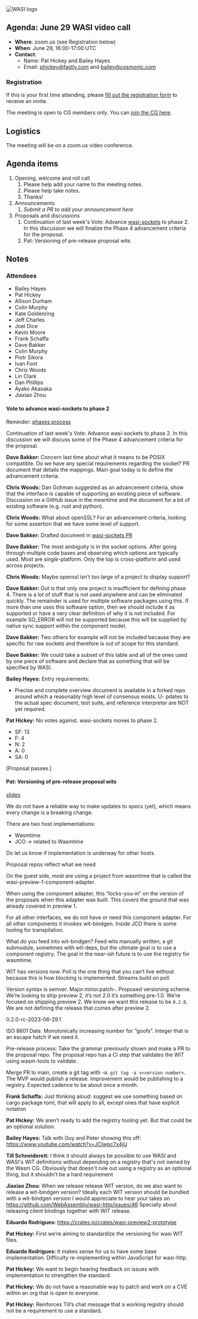 ![WASI logo](https://raw.githubusercontent.com/WebAssembly/WASI/main/WASI.png)

## Agenda: June 29 WASI video call

- **Where**: zoom.us (see Registration below)
- **When**: June 29, 16:00-17:00 UTC
- **Contact**:
  - Name: Pat Hickey and Bailey Hayes
  - Email: phickey@fastly.com and bailey@cosmonic.com

### Registration

If this is your first time attending, please [fill out the registration form](https://docs.google.com/forms/d/e/1FAIpQLSdpO6Lp2L_dZ2_oiDgzjKx7pb7s2YYHjeSIyfHWZZGSKoZKWQ/viewform?usp=sf_link) to receive an invite.

The meeting is open to CG members only. You can [join the CG here](https://www.w3.org/community/webassembly/).

## Logistics

The meeting will be on a zoom.us video conference.

## Agenda items

1. Opening, welcome and roll call
    1. Please help add your name to the meeting notes.
    1. Please help take notes.
    1. Thanks!
1. Announcements
    1. _Submit a PR to add your announcement here_
1. Proposals and discussions
    1. Continuation of last week's Vote: Advance [wasi-sockets](https://github.com/WebAssembly/wasi-sockets) to phase 2. In this discussion we will finalize the Phase 4 advancement criteria for the proposal.
    1. Pat: Versioning of pre-release proposal wits

## Notes

### Attendees

- Bailey Hayes
- Pat Hickey
- Allison Durham
- Colin Murphy
- Kate Goldenring
- Jeff Charles
- Joel Dice
- Kevin Moore
- Frank Schaffa
- Dave Bakker
- Colin Murphy
- Piotr Sikora
- Ivan Font
- Chris Woods
- Lin Clark
- Dan Phillips
- Ayako Akasaka
- Jiaxiao Zhou

#### Vote to advance wasi-sockets to phase 2

Reminder: [phases process](https://github.com/WebAssembly/meetings/blob/main/process/phases.md)

Continuation of last week's Vote: Advance wasi-sockets to phase 2. In this discussion we will discuss some of the Phase 4 advancement criteria for the proposal.

**Dave Bakker:** Concern last time about what it means to be POSIX compatible. Do we have any special requirements regarding the socket? PR document that details the mappings. Main goal today is to define the advancement criteria.

**Chris Woods:** Dan Gohman suggested as an advancement criteria, show that the interface is capable of supporting an existing piece of software. Discussion on a GitHub issue in the meantime and the document for a bit of existing software (e.g. rust and python).

**Chris Woods:** What about openSSL? For an advancement criteria, looking for some assertion that we have some level of support.

**Dave Bakker:** Drafted document in [wasi-sockets PR](https://github.com/WebAssembly/wasi-sockets/pull/40/files)

**Dave Bakker:** The most ambiguity is in the socket options. After going through multiple code bases and observing which options are typically used. Most are single-platform. Only the top is cross-platform and used across projects.

**Chris Woods:** Maybe openssl isn’t too large of a project to display support?

**Dave Bakker:** Gut is that only one project is insufficient for defining phase 4. There is a lot of stuff that is not used anywhere and can be eliminated quickly. The remainder is used for multiple software packages using this. If more than one uses this software option, then we should include it as supported or have a very clear definition of why it is not included. For example SO_ERROR will not be supported because this will be supplied by native sync support within the component model.

**Dave Bakker:** Two others for example will not be included because they are specific for raw sockets and therefore is out of scope for this standard.

**Dave Bakker:** We could take a subset of this table and all of the ones used by one piece of software and declare that as something that will be specified by WASI.

**Bailey Hayes:** Entry requirements:

- Precise and complete overview document is available in a forked repo around which a reasonably high level of consensus exists.
U- pdates to the actual spec document, test suite, and reference interpreter are NOT yet required.

**Pat Hickey:** No votes against. wasi-sockets moves to phase 2.

- SF: 13
- F: 4
- N: 2
- A: 0
- SA: 0

[Proposal passes.]

#### Pat: Versioning of pre-release proposal wits

[slides](https://docs.google.com/presentation/d/1t8rTwkJA28IvFvyqy3K49jy8Sm0xUsk-vZssFAruD8o/edit?usp=sharing)

We do not have a reliable way to make updates to specs (yet), which means every change is a breaking change.

There are two host implementations:
- Wasmtime
- JCO -> related to Wasmtime

Do let us know if implementation is underway for other hosts.

Proposal repos reflect what we need

On the guest side, most are using a project from wasmtime that is called the wasi-preview-1-component-adapter.

When using the component adapter, this “locks-you-in” on the version of the proposals when this adapter was built. This covers the ground that was already covered in preview 1.

For all other interfaces, we do not have or need this component adapter. For all other components it invokes wit-bindgen. Inside JCO there is some tooling for transpilation.

What do you feed into wit-bindgen? Feed wits manually written, a git submodule, sometimes with wit-deps, but the ultimate goal is to use a component registry. The goal in the near-ish future is to use the registry for wasmtime.

WIT has versions now. Poll is the one thing that you can’t live without because this is how blocking is implemented. Streams build on poll. <Pat displays an example wit of these>

Version syntax is semver. Major.minor.patch-<pre-release suffix>. 
Proposed versioning scheme. We’re looking to ship preview 2, it’s not 2.0 it’s something pre-1.0.
We’re focused on shipping preview 2. We know we want this release to be `0.2.0`. We are not defining the release that comes after preview 2.

0.2.0-rc-2023-06-29.1

ISO 8601 Date.
Monotonically increasing number for “goofs”. Integer that is an escape hatch if we need it.

Pre-release process:
Take the grammar previously shown and make a PR to the proposal repo. The proposal repo has a CI step that validates the WIT using wasm-tools to validate.

Merge PR to main, create a git tag with -a. `git tag -a v<version number>`.
The MVP would publish a release. Improvement would be publishing to a registry.
Expected cadence to be about once a month.

**Frank Schaffa:** Just thinking aloud: suggest we use something based on cargo package toml, that will apply to all, except ones that have explicit notation

**Pat Hickey:** We aren’t ready to add the registry tooling yet. But that could be an optional solution.

**Bailey Hayes:** Talk with Guy and Peter showing this off: https://www.youtube.com/watch?v=JCIwpc7x4jU

**Till Schneidereit:** I think it should always be possible to use WASI and WASI's WIT definitions without depending on a registry that's not owned by the Wasm CG. Obviously that doesn't rule out using a registry as an optional thing, but it shouldn't be a hard requirement

**Jiaxiao Zhou:** When we release release WIT version, do we also want to release a wit-bindgen version?
Ideally each WIT version should be bundled with a wit-bindgen version
I would appreciate to hear your takes on https://github.com/WebAssembly/wasi-http/issues/46
Specially about releasing client bindings together with WIT release.

**Eduardo Rodrigues:** https://crates.io/crates/wasi-preview2-prototype

**Pat Hickey:** First we’re aiming to standardize the versioning for wasi WIT files.

**Eduardo Rodrigues:** It makes sense for us to have some base implementation. Difficulty re-implementing within JavaScript for wasi-http.

**Pat Hickey:** We want to begin hearing feedback on issues with implementation to strengthen the standard.

**Pat Hickey:** We do not have a reasonable way to patch and work on a CVE within an org that is open to everyone.

**Pat Hickey:** Reinforces Till’s chat message that a working registry should not be a requirement to use a standard.